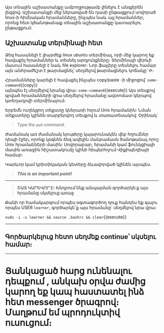 Այս տնային աշխատանքը ամբողջությամբ լինելու է անգլերեն լեզվով։ Աշխատանքի մեջ ներառված են դասի ընթացքում սովորած linux-ի հիմնական հրամանները, ինչպես նաև այլ հրամաններ, որոնց հետ կծանոթանաք տնային աշխատանքը կատարելու ընթացքում։


## Աշխատանք  տերմինալի  հետ
Ձեզ հասանելի է լիարժեք linux ubuntu տերմինալ, որի մեջ կարող եք հավաքել հրամաններ և տեսնել արդյունքները։ Տերմինալի վերևի մասում հասանելի է նաև file explorer։ Նոր ֆայլերը տեսնելու համար այն անհրաժեշտ է թարմացնել՝ սեղմելով թարմացնելու կոճակը՝ ⟳։

Հրամանները կարելի է հավաքել ինչպես copy/paste -ի միջոցով՝ `some-command`{{copy}}  
այնպես էլ սեղմելով նրանց վրա։ `some-command`{{execute}}  Այս տեսքով գրված հրամանների վրա սեղմելով հրամանը ավտոմատ կերպով կտեղադրվի տերմինալում։

Երբեմն ուղեկցող տեքստը կներառի հղում Unix հրամանին: Նման տեքստերը կլինեն տարբերվող տեսքով և տառատեսակով: Օրինակ՝ 

>Type the `pwd` command.

Ժամանակ առ ժամանակ նյութերը կպարունակեն վեբ հղումներ դեպի էջեր, որոնք կօգնեն ձեզ ավելին մանրամասն ծանոթանալ որոշ Unix հրամանների մասին: Սովորաբար, հրամանի կամ ֆունկցիայի մասին առաջին հիշատակումը կլինի հիպերհղում Վիքիպեդիայի համար: 

Կարևոր կամ կրիտիկական կետերը ձևավորված կլինեն այսպես.

>***This is an important point!***

[web links]: http://en.wikipedia.org/wiki/Hyperlink

****

>**ՇԱՏ ԿԱՐԵՎՈՐ Է: Խնդրում  ենք անպայման  գործարկե ք այս հրամանը սկսելուց առաջ**

Քանի որ համակարգում որպես օգտագործող դուք հանդես եք գալու որպես USER `learner`, գործարկե՜ք այս հրամանը՝ սեղմելով նրա վրա։

`sudo -i -u learner && source .bashrc && clear`{{execute}}

****
## Գործարկելուց  հետո սեղմեք continue՝ սկսելու  համար։  

****
# Ցանկացած հարց ունենալու  դեպքում , անկախ օրվա ժամից կարող եք կապ հաստատել  ինձ հետ messenger ծրագրով։  Մաղթում եմ պրոդուկտիվ  ուսուցում։